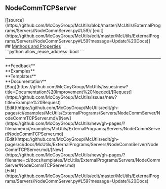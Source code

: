 ## <a id="McUtils.ExternalPrograms.Servers.NodeCommServer.NodeCommTCPServer">NodeCommTCPServer</a> 

<div class="docs-source-link" markdown="1">
[[source](https://github.com/McCoyGroup/McUtils/blob/master/McUtils/ExternalPrograms/Servers/NodeCommServer.py#L59)/
[edit](https://github.com/McCoyGroup/McUtils/edit/master/McUtils/ExternalPrograms/Servers/NodeCommServer.py#L59?message=Update%20Docs)]
</div>









<div class="collapsible-section">
 <div class="collapsible-section collapsible-section-header" markdown="1">
## <a class="collapse-link" data-toggle="collapse" href="#methods" markdown="1"> Methods and Properties</a> <a class="float-right" data-toggle="collapse" href="#methods"><i class="fa fa-chevron-down"></i></a>
 </div>
 <div class="collapsible-section collapsible-section-body collapse show" id="methods" markdown="1">
 ```python
allow_reuse_address: bool
```

 </div>
</div>












---


<div markdown="1" class="text-secondary">
<div class="container">
  <div class="row">
   <div class="col" markdown="1">
**Feedback**   
</div>
   <div class="col" markdown="1">
**Examples**   
</div>
   <div class="col" markdown="1">
**Templates**   
</div>
   <div class="col" markdown="1">
**Documentation**   
</div>
   <div class="col" markdown="1">
   
</div>
   <div class="col" markdown="1">
   
</div>
   <div class="col" markdown="1">
   
</div>
</div>
  <div class="row">
   <div class="col" markdown="1">
[Bug](https://github.com/McCoyGroup/McUtils/issues/new?title=Documentation%20Improvement%20Needed)/[Request](https://github.com/McCoyGroup/McUtils/issues/new?title=Example%20Request)   
</div>
   <div class="col" markdown="1">
[Edit](https://github.com/McCoyGroup/McUtils/edit/gh-pages/ci/examples/McUtils/ExternalPrograms/Servers/NodeCommServer/NodeCommTCPServer.md)/[New](https://github.com/McCoyGroup/McUtils/new/gh-pages/?filename=ci/examples/McUtils/ExternalPrograms/Servers/NodeCommServer/NodeCommTCPServer.md)   
</div>
   <div class="col" markdown="1">
[Edit](https://github.com/McCoyGroup/McUtils/edit/gh-pages/ci/docs/McUtils/ExternalPrograms/Servers/NodeCommServer/NodeCommTCPServer.md)/[New](https://github.com/McCoyGroup/McUtils/new/gh-pages/?filename=ci/docs/templates/McUtils/ExternalPrograms/Servers/NodeCommServer/NodeCommTCPServer.md)   
</div>
   <div class="col" markdown="1">
[Edit](https://github.com/McCoyGroup/McUtils/edit/master/McUtils/ExternalPrograms/Servers/NodeCommServer.py#L59?message=Update%20Docs)   
</div>
   <div class="col" markdown="1">
   
</div>
   <div class="col" markdown="1">
   
</div>
   <div class="col" markdown="1">
   
</div>
</div>
</div>
</div>